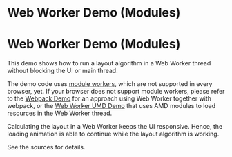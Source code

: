 <!--
 //////////////////////////////////////////////////////////////////////////////
 // @license
 // This file is part of yFiles for HTML 2.6.0.2.
 // Use is subject to license terms.
 //
 // Copyright (c) 2000-2023 by yWorks GmbH, Vor dem Kreuzberg 28,
 // 72070 Tuebingen, Germany. All rights reserved.
 //
 //////////////////////////////////////////////////////////////////////////////
-->
# Web Worker Demo (Modules)

# Web Worker Demo (Modules)

This demo shows how to run a layout algorithm in a Web Worker thread without blocking the UI or main thread.

The demo code uses [module workers](https://web.dev/module-workers/), which are not supported in every browser, yet. If your browser does not support module workers, please refer to the [Webpack Demo](../../loading/webpack/README.html) for an approach using Web Worker together with webpack, or the [Web Worker UMD Demo](../../../demos-js/loading/webworker-umd/) that uses AMD modules to load resources in the Web Worker thread.

Calculating the layout in a Web Worker keeps the UI responsive. Hence, the loading animation is able to continue while the layout algorithm is working.

See the sources for details.
